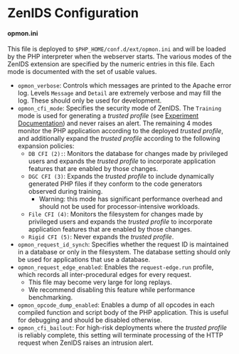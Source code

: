 # ZenIDS Configuration

#### opmon.ini

This file is deployed to `$PHP_HOME/conf.d/ext/opmon.ini` and will be loaded by the PHP interpreter when the webserver starts. The various modes of the ZenIDS extension are specified by the numeric entries in this file. Each mode is documented with the set of usable values.

* `opmon_verbose`: Controls which messages are printed to the Apache error log. Levels `Message` and `Detail` are extremely verbose and may fill the log. These should only be used for development.
* `opmon_cfi_mode`: Specifies the security mode of ZenIDS. The `Training` mode is used for generating a *trusted profile* (see [Experiment Documentation](https://github.com/uci-plrg/zen-ids/blob/interp-opt/EXPERIMENTS.md)) and never raises an alert. The remaining 4 modes monitor the PHP application according to the deployed *trusted profile*, and additionally expand the *trusted profile* according to the following expansion policies:
  * `DB CFI (2):`: Monitors the database for changes made by privileged users and expands the *trusted profile* to incorporate application features that are enabled by those changes.
  * `DGC CFI (3)`: Expands the *trusted profile* to include dynamically generated PHP files if they conform to the code generators observed during training. 
    * Warning: this mode has significant performance overhead and should not be used for processor-intensive workloads.
  * `File CFI (4)`: Monitors the filesystem for changes made by privileged users and expands the *trusted profile* to incorporate application features that are enabled by those changes.
  * `Rigid CFI (5)`: Never expands the *trusted profile*.
* `opmon_request_id_synch`: Specifies whether the request ID is maintained in a database or only in the filesystem. The database setting should only be used for applications that use a database.
* `opmon_request_edge_enabled`: Enables the `request-edge.run` profile, which records all inter-procedural edges for every request.
  * This file may become very large for long replays.
  * We recommend disabling this feature while performance benchmarking.
* `opmon_opcode_dump_enabled`: Enables a dump of all opcodes in each compiled function and script body of the PHP application. This is useful for debugging and should be disabled otherwise.
* `opmon_cfi_bailout`: For high-risk deployments where the *trusted profile* is reliably complete, this setting will terminate processing of the HTTP request when ZenIDS raises an intrusion alert.
